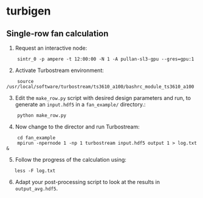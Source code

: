 # turbigen

## Single-row fan calculation

1. Request an interactive node:
```
    sintr_0 -p ampere -t 12:00:00 -N 1 -A pullan-sl3-gpu --gres=gpu:1
```

2. Activate Turbostream environment:
```
    source /usr/local/software/turbostream/ts3610_a100/bashrc_module_ts3610_a100
```

3. Edit the `make_row.py` script with desired design parameters and run, to
   generate an `input.hdf5` in a `fan_example/` directory.:
```
    python make_row.py 
```

4. Now change to the director and run Turbostream:
```
    cd fan_example
    mpirun -npernode 1 -np 1 turbostream input.hdf5 output 1 > log.txt &
```

5. Follow the progress of the calculation using:
```
   less -F log.txt 
```

6. Adapt your post-processing script to look at the results in
   `output_avg.hdf5`.
